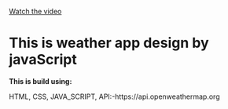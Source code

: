 [Watch the video](https://github.com/user-attachments/assets/748ec444-b827-4f1b-bd28-683e77f1cd88)
# This is weather app design by javaScript
<p><b>This is build using:&nbsp</b></p>
HTML, CSS, JAVA_SCRIPT, API:-https://api.openweathermap.org
